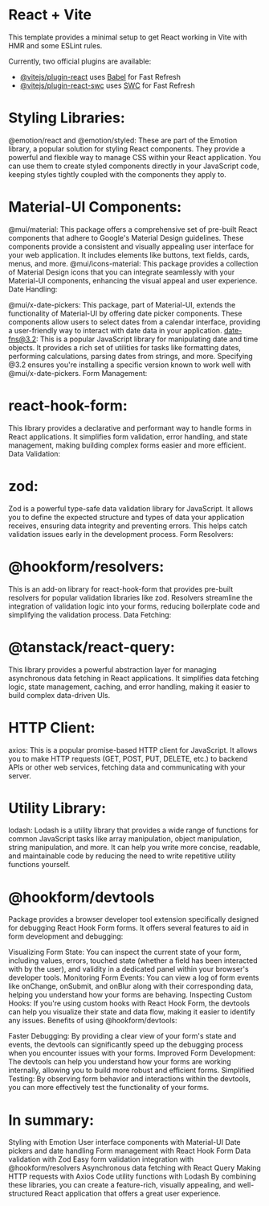 # React + Vite

This template provides a minimal setup to get React working in Vite with HMR and some ESLint rules.

Currently, two official plugins are available:

- [@vitejs/plugin-react](https://github.com/vitejs/vite-plugin-react/blob/main/packages/plugin-react/README.md) uses [Babel](https://babeljs.io/) for Fast Refresh
- [@vitejs/plugin-react-swc](https://github.com/vitejs/vite-plugin-react-swc) uses [SWC](https://swc.rs/) for Fast Refresh
# Styling Libraries:

@emotion/react and @emotion/styled: These are part of the Emotion library, a popular solution for styling React components. They provide a powerful and flexible way to manage CSS within your React application. You can use them to create styled components directly in your JavaScript code, keeping styles tightly coupled with the components they apply to.
# Material-UI Components:

@mui/material: This package offers a comprehensive set of pre-built React components that adhere to Google's Material Design guidelines. These components provide a consistent and visually appealing user interface for your web application. It includes elements like buttons, text fields, cards, menus, and more.
@mui/icons-material: This package provides a collection of Material Design icons that you can integrate seamlessly with your Material-UI components, enhancing the visual appeal and user experience.
Date Handling:

@mui/x-date-pickers: This package, part of Material-UI, extends the functionality of Material-UI by offering date picker components. These components allow users to select dates from a calendar interface, providing a user-friendly way to interact with date data in your application.
date-fns@3.2: This is a popular JavaScript library for manipulating date and time objects. It provides a rich set of utilities for tasks like formatting dates, performing calculations, parsing dates from strings, and more. Specifying @3.2 ensures you're installing a specific version known to work well with @mui/x-date-pickers.
Form Management:

# react-hook-form: 
This library provides a declarative and performant way to handle forms in React applications. It simplifies form validation, error handling, and state management, making building complex forms easier and more efficient.
Data Validation:

# zod: 
Zod is a powerful type-safe data validation library for JavaScript. It allows you to define the expected structure and types of data your application receives, ensuring data integrity and preventing errors. This helps catch validation issues early in the development process.
Form Resolvers:

# @hookform/resolvers: 
This is an add-on library for react-hook-form that provides pre-built resolvers for popular validation libraries like zod. Resolvers streamline the integration of validation logic into your forms, reducing boilerplate code and simplifying the validation process.
Data Fetching:

# @tanstack/react-query:
This library provides a powerful abstraction layer for managing asynchronous data fetching in React applications. It simplifies data fetching logic, state management, caching, and error handling, making it easier to build complex data-driven UIs.
# HTTP Client:

axios: This is a popular promise-based HTTP client for JavaScript. It allows you to make HTTP requests (GET, POST, PUT, DELETE, etc.) to backend APIs or other web services, fetching data and communicating with your server.
# Utility Library:

lodash: Lodash is a utility library that provides a wide range of functions for common JavaScript tasks like array manipulation, object manipulation, string manipulation, and more. It can help you write more concise, readable, and maintainable code by reducing the need to write repetitive utility functions yourself.

# @hookform/devtools 
Package provides a browser developer tool extension specifically designed for debugging React Hook Form forms. It offers several features to aid in form development and debugging:

Visualizing Form State: You can inspect the current state of your form, including values, errors, touched state (whether a field has been interacted with by the user), and validity in a dedicated panel within your browser's developer tools.
Monitoring Form Events: You can view a log of form events like onChange, onSubmit, and onBlur along with their corresponding data, helping you understand how your forms are behaving.
Inspecting Custom Hooks: If you're using custom hooks with React Hook Form, the devtools can help you visualize their state and data flow, making it easier to identify any issues.
Benefits of using @hookform/devtools:

Faster Debugging: By providing a clear view of your form's state and events, the devtools can significantly speed up the debugging process when you encounter issues with your forms.
Improved Form Development: The devtools can help you understand how your forms are working internally, allowing you to build more robust and efficient forms.
Simplified Testing: By observing form behavior and interactions within the devtools, you can more effectively test the functionality of your forms.

# In summary:
Styling with Emotion
User interface components with Material-UI
Date pickers and date handling
Form management with React Hook Form
Data validation with Zod
Easy form validation integration with @hookform/resolvers
Asynchronous data fetching with React Query
Making HTTP requests with Axios
Code utility functions with Lodash
By combining these libraries, you can create a feature-rich, visually appealing, and well-structured React application that offers a great user experience.

